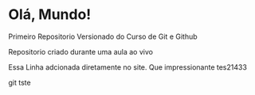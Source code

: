 # Olá, Mundo!
 Primeiro Repositorio Versionado do Curso de Git e Github

Repositorio criado durante uma aula ao vivo

Essa Linha adcionada diretamente no site. Que impressionante
tes21433

git tste